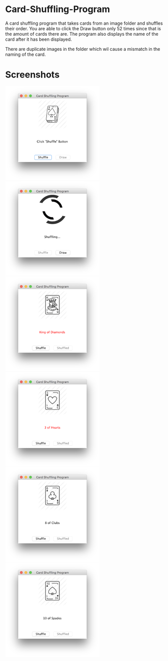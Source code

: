 # Card-Shuffling-Program
A card shuffling program that takes cards from an image folder and shuffles their order.
You are able to click the Draw button only 52 times since that is the amount of cards there are.
The program also displays the name of the card after it has been displayed.

There are duplicate images in the folder which wil cause a mismatch in the naming of the card.

# Screenshots

<img src="images/Sreenshot1.png" width="300px">

<img src="images/Sreenshot2.png" width="300px">

<img src="images/Sreenshot3.png" width="300px">

<img src="images/Sreenshot4.png" width="300px">

<img src="images/Sreenshot5.png" width="300px">

<img src="images/Sreenshot6.png" width="300px">
